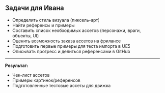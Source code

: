 ## Задачи для Ивана
- Определить стиль визуала (пиксель-арт)
- Найти референсы и примеры
- Составить список необходимых ассетов (персонажи, враги, объекты, UI)
- Оценить возможность заказа ассетов на фрилансе
- Подготовить первые примеры для теста импорта в UE5
- Описывать прогресс и делиться референсами в GitHub

---
**Результат:**
- Чек-лист ассетов
- Примеры картинок/референсов
- Подготовленные тестовые ассеты для движка